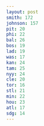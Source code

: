 ```yaml
---
layout: post
smith: 172
johnson: 157
pit: 20
phi: 22
bal: 26
bos: 19
lad: 19
was: 17
kan: 24
tam: 25
nyy: 24
cle: 20
tor: 16
stl: 21
min: 22
hou: 23
atl: 17
sdg: 14
---
```

